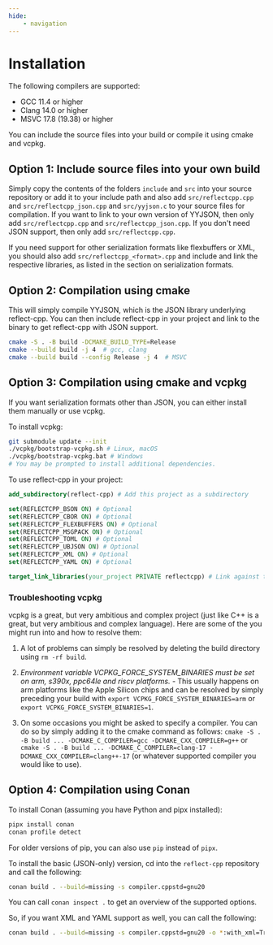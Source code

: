 ```yaml
---
hide:
    - navigation
---
```


# Installation

The following compilers are supported:
- GCC 11.4 or higher
- Clang 14.0 or higher
- MSVC 17.8 (19.38) or higher

You can include the source files into your build or compile it using cmake and vcpkg.

## Option 1: Include source files into your own build

Simply copy the contents of the folders `include` and `src` into your source repository or add it to your include path and also add `src/reflectcpp.cpp` and `src/reflectcpp_json.cpp` and `src/yyjson.c` to your source files for compilation.
If you want to link to your own version of YYJSON, then only add `src/reflectcpp.cpp` and `src/reflectcpp_json.cpp`. If you don't need JSON support, then only add `src/reflectcpp.cpp`.

If you need support for other serialization formats like flexbuffers or XML, you should also add `src/reflectcpp_<format>.cpp` and include and link the respective libraries, as listed in the section on serialization formats.

## Option 2: Compilation using cmake

This will simply compile YYJSON, which is the JSON library underlying reflect-cpp. You can then include reflect-cpp in your project and link to the binary
to get reflect-cpp with JSON support.

```bash
cmake -S . -B build -DCMAKE_BUILD_TYPE=Release
cmake --build build -j 4  # gcc, clang
cmake --build build --config Release -j 4  # MSVC
```

## Option 3: Compilation using cmake and vcpkg

If you want serialization formats other than JSON, you can either install them manually or use vcpkg.

To install vcpkg:

```bash
git submodule update --init
./vcpkg/bootstrap-vcpkg.sh # Linux, macOS
./vcpkg/bootstrap-vcpkg.bat # Windows
# You may be prompted to install additional dependencies.
```

To use reflect-cpp in your project:

```cmake
add_subdirectory(reflect-cpp) # Add this project as a subdirectory

set(REFLECTCPP_BSON ON) # Optional
set(REFLECTCPP_CBOR ON) # Optional
set(REFLECTCPP_FLEXBUFFERS ON) # Optional
set(REFLECTCPP_MSGPACK ON) # Optional
set(REFLECTCPP_TOML ON) # Optional
set(REFLECTCPP_UBJSON ON) # Optional
set(REFLECTCPP_XML ON) # Optional
set(REFLECTCPP_YAML ON) # Optional

target_link_libraries(your_project PRIVATE reflectcpp) # Link against the library
```

### Troubleshooting vcpkg

vcpkg is a great, but very ambitious and complex project (just like C++ is a great, but very ambitious and complex language). Here are some of the you might run into and how to resolve them:

1. A lot of problems can simply be resolved by deleting the build directory using `rm -rf build`.

2. *Environment variable VCPKG_FORCE_SYSTEM_BINARIES must be set on arm, s390x, ppc64le and riscv platforms.* - This usually happens on arm platforms like the Apple Silicon chips and can be resolved by simply preceding your build with `export VCPKG_FORCE_SYSTEM_BINARIES=arm` or `export VCPKG_FORCE_SYSTEM_BINARIES=1`.

3. On some occasions you might be asked to specify a compiler. You can do so by simply adding it to the cmake command as follows: `cmake -S . -B build ... -DCMAKE_C_COMPILER=gcc -DCMAKE_CXX_COMPILER=g++` or `cmake -S . -B build ... -DCMAKE_C_COMPILER=clang-17 -DCMAKE_CXX_COMPILER=clang++-17` (or whatever supported compiler you would like to use).

## Option 4: Compilation using Conan

To install Conan (assuming you have Python and pipx installed):

```bash
pipx install conan
conan profile detect
```

For older versions of pip, you can also use `pip` instead of `pipx`.

To install the basic (JSON-only) version, cd into the `reflect-cpp`
repository and call the following:

```bash
conan build . --build=missing -s compiler.cppstd=gnu20
```

You can call `conan inspect .` to get an overview of the supported options.

So, if you want XML and YAML support as well, you can call the following:

```bash
conan build . --build=missing -s compiler.cppstd=gnu20 -o *:with_xml=True -o *:with_yaml=True
```
